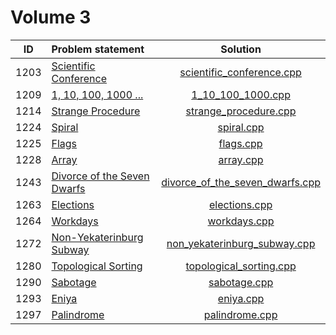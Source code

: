 # Volume 3

|  ID  |        Problem statement        |              Solution               |
|:----:|:--------------------------------|:-----------------------------------:|
| 1203 | [Scientific Conference][]       | [scientific_conference.cpp][]       |
| 1209 | [1, 10, 100, 1000 ...][]        | [1_10_100_1000.cpp][]               |
| 1214 | [Strange Procedure][]           | [strange_procedure.cpp][]           |
| 1224 | [Spiral][]                      | [spiral.cpp][]                      |
| 1225 | [Flags][]                       | [flags.cpp][]                       |
| 1228 | [Array][]                       | [array.cpp][]                       |
| 1243 | [Divorce of the Seven Dwarfs][] | [divorce_of_the_seven_dwarfs.cpp][] |
| 1263 | [Elections][]                   | [elections.cpp][]                   |
| 1264 | [Workdays][]                    | [workdays.cpp][]                    |
| 1272 | [Non-Yekaterinburg Subway][]    | [non_yekaterinburg_subway.cpp][]    |
| 1280 | [Topological Sorting][]         | [topological_sorting.cpp][]         |
| 1290 | [Sabotage][]                    | [sabotage.cpp][]                    |
| 1293 | [Eniya][]                       | [eniya.cpp][]                       |
| 1297 | [Palindrome][]                  | [palindrome.cpp][]                  |

[Scientific Conference]:       http://acm.timus.ru/problem.aspx?space=1&num=1203
[1, 10, 100, 1000 ...]:        http://acm.timus.ru/problem.aspx?space=1&num=1209
[Strange Procedure]:           http://acm.timus.ru/problem.aspx?space=1&num=1214
[Spiral]:                      http://acm.timus.ru/problem.aspx?space=1&num=1224
[Flags]:                       http://acm.timus.ru/problem.aspx?space=1&num=1225
[Array]:                       http://acm.timus.ru/problem.aspx?space=1&num=1228
[Divorce of the Seven Dwarfs]: http://acm.timus.ru/problem.aspx?space=1&num=1243
[Elections]:                   http://acm.timus.ru/problem.aspx?space=1&num=1263
[Workdays]:                    http://acm.timus.ru/problem.aspx?space=1&num=1264
[Non-Yekaterinburg Subway]:    http://acm.timus.ru/problem.aspx?space=1&num=1272
[Topological Sorting]:         http://acm.timus.ru/problem.aspx?num=1280
[Sabotage]:                    http://acm.timus.ru/problem.aspx?space=1&num=1290
[Eniya]:                       http://acm.timus.ru/problem.aspx?space=1&num=1293
[Palindrome]:                  http://acm.timus.ru/problem.aspx?space=1&num=1297

[scientific_conference.cpp]:       scientific_conference.cpp
[1_10_100_1000.cpp]:               1_10_100_1000.cpp
[strange_procedure.cpp]:           strange_procedure.cpp
[spiral.cpp]:                      spiral.cpp
[flags.cpp]:                       flags.cpp
[array.cpp]:                       array.cpp
[divorce_of_the_seven_dwarfs.cpp]: divorce_of_the_seven_dwarfs.cpp
[elections.cpp]:                   elections.cpp
[workdays.cpp]:                    workdays.cpp
[non_yekaterinburg_subway.cpp]:    non_yekaterinburg_subway.cpp
[topological_sorting.cpp]:         topological_sorting.cpp
[sabotage.cpp]:                    sabotage.cpp
[eniya.cpp]:                       eniya.cpp
[palindrome.cpp]:                  palindrome.cpp
